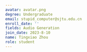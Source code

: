 ```yaml
---
avatar: avatar.png
degree: Undergraduate
email: stupid_computer@sjtu.edu.cn
enroll_date: ''
fields: Audio Generation
join_date: 2023-8-10
name: Tingxiao Zhou
role: student
---
```

